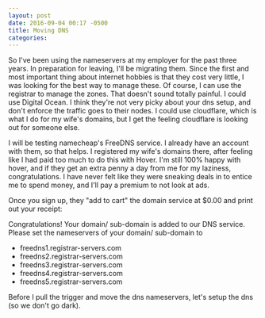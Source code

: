 ```yaml
---
layout: post
date: 2016-09-04 00:17 -0500
title: Moving DNS
categories: 
---
```

So I've been using the nameservers at my employer for the past three years. In preparation for leaving, I'll be migrating them. Since the first and most important thing about
internet hobbies is that they cost very little, I was looking for the best way to manage these. Of course, I can use the registrar to manage the zones. That doesn't sound totally painful. I could use Digital Ocean. I think they're not very picky about your dns setup, and don't enforce the traffic goes to their nodes. I could use cloudflare, which is what I do for my wife's domains, but I get the feeling cloudflare is looking out for someone else.

I will be testing namecheap's FreeDNS service. I already have an account with them, so that helps. I registered my wife's domains there, after feeling like I had paid too much to do this with Hover. I'm still 100% happy with hover, and if they get an extra penny a day from me for my laziness, congratulations. I have never felt like they were sneaking deals in to entice me to spend money, and I'll pay a premium to not look at ads.

Once you sign up, they "add to cart" the domain service at $0.00 and print out your receipt:

Congratulations! Your domain/ sub-domain is added to our DNS service.
Please set the nameservers of your domain/ sub-domain to

*    freedns1.registrar-servers.com
*    freedns2.registrar-servers.com
*    freedns3.registrar-servers.com
*    freedns4.registrar-servers.com
*    freedns5.registrar-servers.com

Before I pull the trigger and move the dns nameservers, let's setup the dns (so we don't go dark).
